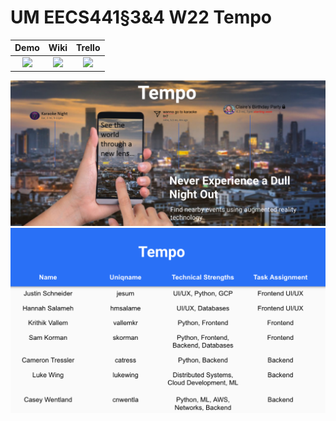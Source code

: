 # UM EECS441§3&4 W22 Tempo

| Demo  |  Wiki |  Trello  |
|:-----:|:-----:|:--------:|
|[<img src="https://eecs441.eecs.umich.edu/img/admin/video.png">][demo_page]|[<img src="https://eecs441.eecs.umich.edu/img/admin/wiki.png">][wiki_page]|[<img src="https://eecs441.eecs.umich.edu/img/admin/trello.png">][process_page]|

![Elevator Pitch](https://github.com/jesum44/Tempo/blob/main/images/Screen%20Shot%202022-04-19%20at%2010.50.38%20AM.png) <!-- MUST be placed in user-images.githubusercontent.com -->
![Team](roster.png)

[demo_page]: https://www.youtube.com/watch?v=S5yuldNM2EU
[wiki_page]: https://github.com/jesum44/Tempo/wiki
[process_page]: https://trello.com/b/kNYE1QHH/tempo
